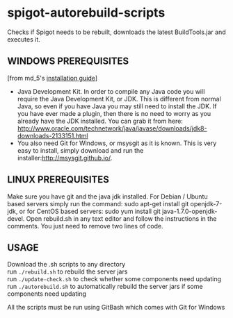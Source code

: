 spigot-autorebuild-scripts
==========================

Checks if Spigot needs to be rebuilt, downloads the latest BuildTools.jar and executes it.

WINDOWS PREREQUISITES
---------------------

[from md_5's [installation guide](http://www.spigotmc.org/threads/bukkit-craftbukkit-spigot-1-8.36598/)]<br>
- Java Development Kit. In order to compile any Java code you will require the Java Development Kit, or JDK. This is different from normal Java, so even if you have Java you may still need to install the JDK. If you have ever made a plugin, then there is no need to worry as you already have the JDK installed. You can grab it from here: http://www.oracle.com/technetwork/java/javase/downloads/jdk8-downloads-2133151.html
- You also need Git for Windows, or msysgit as it is known. This is very easy to install, simply download and run the installer:http://msysgit.github.io/.

LINUX PREREQUISITES
-------------------
Make sure you have git and the java jdk installed. For Debian / Ubuntu based servers simply run the command: sudo apt-get install git openjdk-7-jdk, or for CentOS based servers: sudo yum install git java-1.7.0-openjdk-devel.
Open rebuild.sh in any text editor and follow the instructions in the comments. You just need to remove two lines of code. 

USAGE
-----

Download the .sh scripts to any directory <br>
run ```./rebuild.sh``` to rebuild the server jars <br>
run ```./update-check.sh``` to check whether some components need updating <br>
run ```./autorebuild.sh``` to automatically rebuild the server jars if some components need updating

All the scripts must be run using GitBash which comes with Git for Windows
